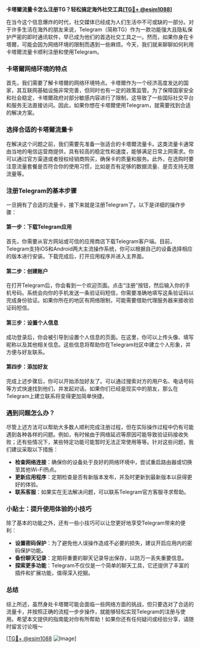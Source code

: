**卡塔爾流量卡怎么注册TG？轻松搞定海外社交工具[[TG💪+ @esim1088](https://t.me/s/esim1088)]**

在当今这个信息爆炸的时代，社交媒体已经成为人们生活中不可或缺的一部分。对于许多生活在海外的朋友来说，Telegram（简称TG）作为一款功能强大且隐私保护严密的即时通讯软件，早已成为他们的首选社交工具之一。然而，如果你身在卡塔爾，可能会因为网络环境的限制而遇到一些麻烦。今天，我们就来聊聊如何利用卡塔爾流量卡顺利注册和使用Telegram。

### 卡塔爾网络环境的特点

首先，我们需要了解卡塔爾的网络环境特点。卡塔爾作为一个经济高度发达的国家，其互联网基础设施非常完善，但同时也有一定的政策监管。为了保障国家安全和社会稳定，卡塔爾政府对部分敏感内容进行了限制，这导致了一些国际社交平台和服务无法直接访问。因此，如果你想在卡塔爾使用Telegram，就需要找到合适的解决方案。

### 选择合适的卡塔爾流量卡

在解决这个问题之前，我们需要先准备一张适合的卡塔爾流量卡。这类流量卡通常由当地的电信运营商提供，具有较高的稳定性和速度，能够满足日常上网需求。你可以通过官方渠道或者授权经销商购买，确保卡的质量和服务。此外，在选购时要注意流量套餐是否符合你的使用习惯，比如是否有足够的数据流量、是否支持无限流量等。

### 注册Telegram的基本步骤

一旦拥有了合适的流量卡，接下来就是注册Telegram了。以下是详细的操作步骤：

#### 第一步：下载Telegram应用

首先，你需要从官方网站或可信的应用商店下载Telegram客户端。目前，Telegram支持iOS和Android两大主流操作系统，你可以根据自己的设备选择相应的版本进行安装。下载完成后，打开应用程序并进入主界面。

#### 第二步：创建账户

在打开Telegram后，你会看到一个欢迎页面。点击“注册”按钮，然后输入你的手机号码。系统会向你的手机发送一条验证码短信，你需要准确地填写这条验证码以完成身份验证。如果你所在的地区有网络限制，可能需要借助代理服务器来接收验证码短信。

#### 第三步：设置个人信息

成功登录后，你会被引导到设置个人信息的页面。在这里，你可以上传头像、填写昵称以及其他相关信息。这些信息将帮助你在Telegram社区中建立个人形象，并方便与好友联系。

#### 第四步：添加好友

完成上述步骤后，你可以开始添加好友了。可以通过搜索对方的用户名、电话号码等方式快速找到他们，并发起对话。如果你们已经是现实中的朋友，那么在Telegram上建立联系将变得更加简单快捷。

### 遇到问题怎么办？

尽管上述方法可以帮助大多数人顺利完成注册过程，但在实际操作过程中仍有可能遇到各种各样的问题。例如，有时候由于网络延迟等原因可能导致验证码接收失败；还有些情况下，某些特定功能可能暂时无法正常使用等等。针对这些问题，我们建议采取以下措施：

- **检查网络连接**：确保你的设备处于良好的网络环境中，尝试重启路由器或切换至其他Wi-Fi热点。
- **更新应用程序**：定期检查是否有新版本发布，并及时更新到最新版本以获得更好的体验。
- **联系客服**：如果实在无法解决问题，可以联系Telegram官方客服寻求帮助。

### 小贴士：提升使用体验的小技巧

除了基本的功能之外，还有一些小技巧可以让您更好地享受Telegram带来的便利：

- **设置密码保护**：为了避免他人误操作造成不必要的损失，建议开启应用内的密码保护功能。
- **备份聊天记录**：定期将重要的聊天记录导出保存，以防万一丢失重要信息。
- **探索更多功能**：Telegram不仅仅是一个简单的聊天工具，它还提供了丰富的插件和扩展功能，值得深入挖掘。

### 总结

综上所述，虽然身处卡塔爾可能会面临一些网络方面的挑战，但只要选对了合适的流量卡，并按照正确的流程一步步操作，就能够轻松实现Telegram的注册与使用。希望本文提供的指南能对你有所帮助！如果你还有任何疑问或经验分享，请随时留言讨论哦～ 

[[TG💪+ @esim1088](https://t.me/s/esim1088) ![Image](https://i.postimg.cc/4NQfJmqS/Snipaste-2025-05-13-00-14-12.png)]